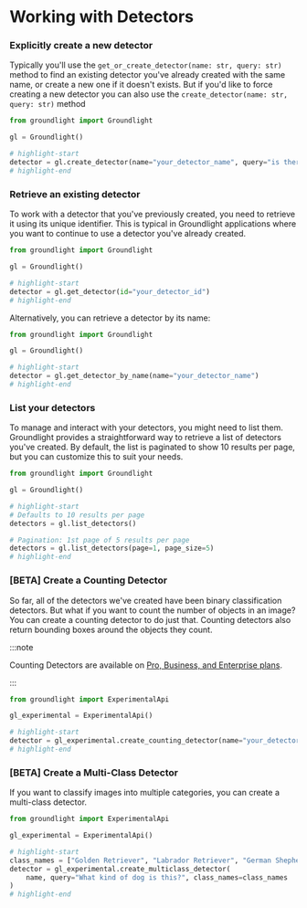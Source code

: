 # Working with Detectors

### Explicitly create a new detector

Typically you'll use the `get_or_create_detector(name: str, query: str)` method to find an existing detector you've already created with the same name, or create a new one if it doesn't exists. But if you'd like to force creating a new detector you can also use the `create_detector(name: str, query: str)` method

<!-- Don't test because we don't allow reusing the same name across multiple detectors -->

```python notest
from groundlight import Groundlight

gl = Groundlight()

# highlight-start
detector = gl.create_detector(name="your_detector_name", query="is there a hummingbird near the feeder?")
# highlight-end
```

### Retrieve an existing detector
To work with a detector that you've previously created, you need to retrieve it using its unique identifier. This is typical in Groundlight applications where you want to continue to use a detector you've already created.

<!-- Don't test because the ID can't be faked -->

```python notest
from groundlight import Groundlight

gl = Groundlight()

# highlight-start
detector = gl.get_detector(id="your_detector_id")
# highlight-end
```

Alternatively, you can retrieve a detector by its name:

```python notest
from groundlight import Groundlight

gl = Groundlight()

# highlight-start
detector = gl.get_detector_by_name(name="your_detector_name")
# highlight-end
```

### List your detectors
To manage and interact with your detectors, you might need to list them. Groundlight provides a straightforward way to retrieve a list of detectors you've created. By default, the list is paginated to show 10 results per page, but you can customize this to suit your needs.

```python
from groundlight import Groundlight

gl = Groundlight()

# highlight-start
# Defaults to 10 results per page
detectors = gl.list_detectors()

# Pagination: 1st page of 5 results per page
detectors = gl.list_detectors(page=1, page_size=5)
# highlight-end
```

### [BETA] Create a Counting Detector
So far, all of the detectors we've created have been binary classification detectors. But what if you want to count the number of objects in an image? You can create a counting detector to do just that. Counting detectors also return bounding boxes around the objects they count.

:::note

Counting Detectors are available on [Pro, Business, and Enterprise plans](https://www.groundlight.ai/pricing).

:::

```python notest
from groundlight import ExperimentalApi

gl_experimental = ExperimentalApi()

# highlight-start
detector = gl_experimental.create_counting_detector(name="your_detector_name", query="How many cars are in the parking lot?", max_count=20)
# highlight-end
```

### [BETA] Create a Multi-Class Detector
If you want to classify images into multiple categories, you can create a multi-class detector.

```python notest
from groundlight import ExperimentalApi

gl_experimental = ExperimentalApi()

# highlight-start
class_names = ["Golden Retriever", "Labrador Retriever", "German Shepherd"]
detector = gl_experimental.create_multiclass_detector(
    name, query="What kind of dog is this?", class_names=class_names
)
# highlight-end
```